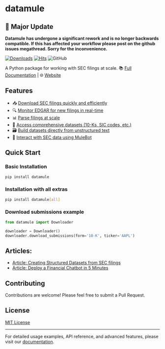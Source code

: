 # datamule

## 🔄 Major Update 
**Datamule has undergone a significant rework and is no longer backwards compatible. If this has affected your workflow please post on the github issues megathread. Sorry for the inconvenience.**

[![Downloads](https://static.pepy.tech/badge/datamule)](https://pepy.tech/project/datamule)
[![Hits](https://hits.seeyoufarm.com/api/count/incr/badge.svg?url=https%3A%2F%2Fgithub.com%2Fjohn-friedman%2Fdatamule-python&count_bg=%2379C83D&title_bg=%23555555&icon=&icon_color=%23E7E7E7&title=hits&edge_flat=false)](https://hits.seeyoufarm.com)
![GitHub](https://img.shields.io/github/stars/john-friedman/datamule-python)


A Python package for working with SEC filings at scale. 📚 [Full Documentation](https://john-friedman.github.io/datamule-python/) | 🌐 [Website](https://datamule.xyz/)


## Features

- 📥 [Download SEC filings quickly and efficiently](https://john-friedman.github.io/datamule-python/usage/downloader.html)
- 🔍 [Monitor EDGAR for new filings in real-time](https://john-friedman.github.io/datamule-python/usage/monitor.html)
- 📊 [Parse filings at scale](https://john-friedman.github.io/datamule-python/usage/parsing.html)
- 💾 [Access comprehensive datasets (10-Ks, SIC codes, etc.)](https://john-friedman.github.io/datamule-python/usage/datasets.html)
- 🗃️ [Build datasets directly from unstructured text](https://john-friedman.github.io/datamule-python/usage/dataset_builder.html)
- 🤖 [Interact with SEC data using MuleBot](https://john-friedman.github.io/datamule-python/usage/mulebot.html)

## Quick Start

### Basic Installation

```bash
pip install datamule
```

### Installation with all extras
```bash
pip install datamule[all]
```


### Download submissions example

```python
from datamule import Downloader

downloader = Downloader()
downloader.download_submissions(form='10-K', ticker='AAPL')
```

## Articles:
- [Article: Creating Structured Datasets from SEC filings](https://medium.com/@jgfriedman99/how-to-create-alternative-datasets-using-datamule-d3a0192da8f6)
- [Article: Deploy a Financial Chatbot in 5 Minutes](https://medium.com/@jgfriedman99/how-to-deploy-a-financial-chatbot-in-5-minutes-ef5eec973d4c)

## Contributing

Contributions are welcome! Please feel free to submit a Pull Request.

## License

[MIT License](LICENSE)

---

For detailed usage examples, API reference, and advanced features, please visit our [documentation](https://john-friedman.github.io/datamule-python/).
